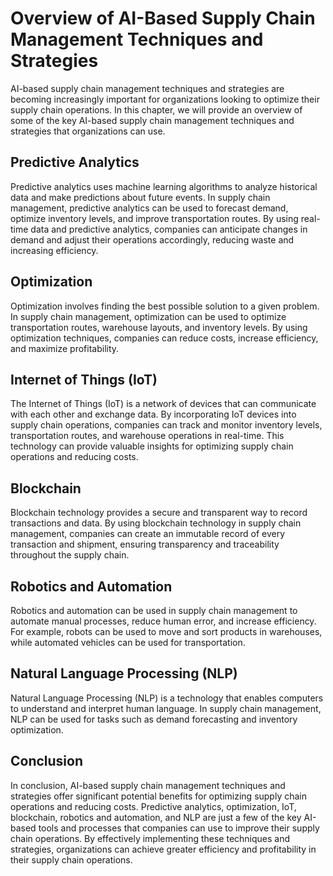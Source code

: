 Overview of AI-Based Supply Chain Management Techniques and Strategies
===========================================================================================================================================

AI-based supply chain management techniques and strategies are becoming increasingly important for organizations looking to optimize their supply chain operations. In this chapter, we will provide an overview of some of the key AI-based supply chain management techniques and strategies that organizations can use.

Predictive Analytics
--------------------

Predictive analytics uses machine learning algorithms to analyze historical data and make predictions about future events. In supply chain management, predictive analytics can be used to forecast demand, optimize inventory levels, and improve transportation routes. By using real-time data and predictive analytics, companies can anticipate changes in demand and adjust their operations accordingly, reducing waste and increasing efficiency.

Optimization
------------

Optimization involves finding the best possible solution to a given problem. In supply chain management, optimization can be used to optimize transportation routes, warehouse layouts, and inventory levels. By using optimization techniques, companies can reduce costs, increase efficiency, and maximize profitability.

Internet of Things (IoT)
------------------------

The Internet of Things (IoT) is a network of devices that can communicate with each other and exchange data. By incorporating IoT devices into supply chain operations, companies can track and monitor inventory levels, transportation routes, and warehouse operations in real-time. This technology can provide valuable insights for optimizing supply chain operations and reducing costs.

Blockchain
----------

Blockchain technology provides a secure and transparent way to record transactions and data. By using blockchain technology in supply chain management, companies can create an immutable record of every transaction and shipment, ensuring transparency and traceability throughout the supply chain.

Robotics and Automation
-----------------------

Robotics and automation can be used in supply chain management to automate manual processes, reduce human error, and increase efficiency. For example, robots can be used to move and sort products in warehouses, while automated vehicles can be used for transportation.

Natural Language Processing (NLP)
---------------------------------

Natural Language Processing (NLP) is a technology that enables computers to understand and interpret human language. In supply chain management, NLP can be used for tasks such as demand forecasting and inventory optimization.

Conclusion
----------

In conclusion, AI-based supply chain management techniques and strategies offer significant potential benefits for optimizing supply chain operations and reducing costs. Predictive analytics, optimization, IoT, blockchain, robotics and automation, and NLP are just a few of the key AI-based tools and processes that companies can use to improve their supply chain operations. By effectively implementing these techniques and strategies, organizations can achieve greater efficiency and profitability in their supply chain operations.
